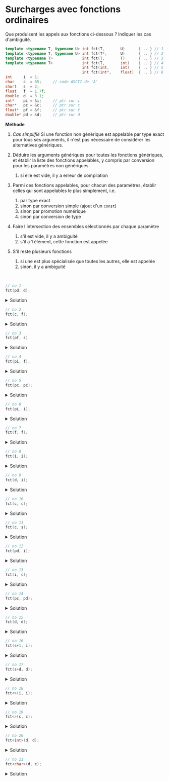# Surcharges avec fonctions ordinaires

Que produisent les appels aux fonctions ci-dessous ?
Indiquer les cas d'ambiguité.

~~~cpp
template <typename T, typename U> int fct(T,       U)      { .. } // 1
template <typename T, typename U> int fct(T*,      U)      { .. } // 2
template <typename T>             int fct(T,       T)      { .. } // 3
template <typename T>             int fct(T,       int)    { .. } // 4
                                  int fct(int,     int)    { .. } // 5
                                  int fct(int*,    float)  { .. } // 6
int     i  = 1;
char    c  = 65;     // code ASCII de 'A'
short   s  = 2;
float   f  = 1.7f;
double  d  = 3.1;
int*    pi = &i;     // ptr sur i
char*   pc = &c;     // ptr sur c
float*  pf = &f;     // ptr sur f
double* pd = &d;     // ptr sur d
~~~
**Méthode**<br>
1. *Cas simplifié* Si une fonction non générique est appelable par type exact pour tous ses arguments, il n'est pas nécessaire de considérer les alternatives génériques. 

2. Déduire les arguments génériques pour toutes les fonctions génériques, et établir la liste des fonctions appelables, y compris par conversion pour les paramètres non génériques
	1. si elle est vide, il y a erreur de compilation 	
3. Parmi ces fonctions appelables, pour chacun des paramètres, établir celles qui sont appelables le plus simplement, i.e. 
	1. par type exact
	2. sinon par conversion simple (ajout d'un `const`) 
	3. sinon par promotion numérique
	4. sinon par conversion de type 
4. Faire l'intersection des ensembles sélectionnés par chaque paramètre
	1. s'il est vide, il y a ambiguité
	2. s'il a 1 élément, cette fonction est appelée
5. S'il reste plusieurs fonctions
	1. si une est plus spécialisée que toutes les autres, elle est appelée
	2. sinon, il y a ambiguité
	
<br>


~~~cpp
// no 1
fct(pd, d);
~~~

<details>
<summary>Solution</summary>

1. $S = \left\{1, 2, 4\right\}$ sont appelables. 
   - 3 : types différents déduits pour `T` (`double*` et `double`)
   - 5 : pas de conversion `double*` vers `int`
   - 6 : pas de conversion `double*` vers `int*`
2. Paramètres 
   - $P_{1} = \left\{1, 2, 4\right\}$ par type exact 
   - $P_{2} = \left\{1, 2\right\}$ par type exact 
     - 4 : conversion `double` vers `int`
3. $P_{1} \cap P_{2} = \left\{1, 2\right\}$ 
4. fct no 2 : plus spécialisée que 1, **la fct no 2 est appelée**

--------------------

</details>

~~~cpp
// no 2
fct(c, f);
~~~

<details>
<summary>Solution</summary>

1. $S = \left\{1, 4, 5\right\}$ sont appelables. 
   - 2 : `T* = char` pas déductible
   - 3 : types différents déduits pour `T` (`char` et `float`)
   - 6 : pas de conversion `char` vers `int*`
2. Paramètres 
   - $P_{1} = \left\{1, 4\right\}$ par type exact
     - 6 par promotion `char` vers `int`
   - $P_{2} = \left\{1\right\}$ par type exact 
     - 4 et 5 par conversion `float` vers `int`
3. $P_{1} \cap P_{2} = \left\{1\right\}$, **la fct no 1 est appelée**

--------------------

</details>

~~~cpp
// no 3
fct(pf, s)
~~~

<details>
<summary>Solution</summary>

1. $S = \left\{1, 2, 4\right\}$ sont appelables. 
   - 3 : types différents déduits pour `T` (`float*` et `short`)
   - 5 : pas de conversion `float*` vers `int`
   - 6 : pas de conversion `float*` vers `int*`
2. Paramètres 
   - $P_{1} = \left\{1, 2, 4\right\}$ par type exact
   - $P_{2} = \left\{1, 2\right\}$ par type exact 
     - 4 par promotion `short` vers `int`
3. $P_{1} \cap P_{2} = \left\{1, 2\right\}$
4. fct no 2 plus spécialisée que 1, **la fct no 2 est appelée**

--------------------

</details>

~~~cpp
// no 4
fct(pi, f);
~~~

<details>
<summary>Solution</summary>
Cas simplifié: il existe une fonction ordinaire avec exactement les bons types pour tous les paramètres (n°6); c'est elle qui est appelée.
</details>

~~~cpp
// no 5
fct(pc, pc);
~~~

<details>
<summary>Solution</summary>

1. $S = \left\{1, 2, 3\right\}$ sont appelables. 
   - 4 : pas de conversion `char*` vers `int`
   - 5 : pas de conversion `char*` vers `int`
   - 6 : pas de conversion `char*` vers `float`
2. Paramètres 
   - $P_{1} = \left\{1, 2, 3\right\}$ par type exact
   - $P_{2} = \left\{1, 2, 3\right\}$ par type exact 
3. $P_{1} \cap P_{2} = \left\{1, 2, 3\right\}$
4. fct no 2 : plus spécialisée que la 1<br>
   fct no 3 : plus spécialisée que la 1<br>
   pas d'ordre de spécialisation entre la 2 et la 3 => **appel ambigu**

--------------------

</details>

~~~cpp
// no 6
fct(pi, i);
~~~

<details>
<summary>Solution</summary>

1. $S = \left\{1, 2, 4, 6\right\}$ sont appelables. 
   - 3 : types différents déduits pour `T` (`int*` et `int`)
   - 5 : pas de conversion `int*` vers `int`
2. Paramètres 
   - $P_{1} = \left\{1, 2, 4, 6\right\}$ par type exact
   - $P_{2} = \left\{1, 2, 4\right\}$ par type exact
      - 6 par conversion `int` vers `float`
3. $P_{1} \cap P_{2} = \left\{1, 2, 4\right\}$
4. fct no 2 : plus spécialisée que la 1<br>
   fct no 4 : plus spécialisée que la 1<br>
   pas d'ordre de spécialisation entre la 2 et la 4 => **appel ambigu**

--------------------

</details>

~~~cpp
// no 7
fct(f, f);
~~~

<details>
<summary>Solution</summary>

1. $S = \left\{1, 3, 4, 5\right\}$ sont appelables. 
   - 2 : Pas de déduction de `T` pour `T* = float`
   - 6 : pas de conversion `float` vers `int*`
2. Paramètres 
   - $P_{1} = \left\{1, 3, 4\right\}$ par type exact
     - 5 requiert une conversion `float` vers `int`
   - $P_{2} = \left\{1, 3\right\}$ par type exact
     - 4 et 5 requièrent une conversion `float` vers `int`
3. $P_{1} \cap P_{2} = \left\{1, 3\right\}$
4. fct no 3 : plus spécialisée que la 1 => **la fct no 3 est appelée**

--------------------

</details>

~~~cpp
// no 8
fct(i, i);
~~~

<details>
<summary>Solution</summary>
Cas simplifié: il existe une fonction ordinaire avec exactement les bons types pour tous les paramètres (n°5); c'est elle qui est appelée.
--------------------

</details>

~~~cpp
// no 9
fct(d, i);
~~~

<details>
<summary>Solution</summary>

1. $S = \left\{1, 4, 5\right\}$ sont appelables. 
   - 2 : `double` n'est pas compatible pour `T*`
   - 3 : types différents déduits pour `T` (`double` et `int`)
   - 6 : pas de conversion de `double` vers `int*`
2. Paramètres 
   - $P_{1} = \left\{1, 4\right\}$ par type exact
     - 5 par conversion 
   - $P_{2} = \left\{1, 4, 5\right\}$ par type exact
3. $P_{1} \cap P_{2} = \left\{1, 4\right\}$
4. fct no 4 : plus spécialisée que la 1 => **la fct no 4 est appelée**

--------------------

</details>

~~~cpp
// no 10
fct(c, c);
~~~

<details>
<summary>Solution</summary>

1. $S = \left\{1, 3, 4, 5\right\}$ sont appelables. 
   - 2 : `char` n'est pas compatible pour `T*`
   - 6 : pas de conversion de `char` vers `int*`
2. Paramètres 
   - $P_{1} = \left\{1, 3, 4\right\}$ par type exact
     - 5 par promotion `char` vers `int`
   - $P_{2} = \left\{1, 3\right\}$ par type exact
     - 4 et 5 par promotion `char` vers `int`
3. $P_{1} \cap P_{2} = \left\{1, 3\right\}$
4. fct no 3 : plus spécialisée que la 1 => **la fct no 3 est appelée**

--------------------

</details>

~~~cpp
// no 11
fct(c, s);
~~~

<details>
<summary>Solution</summary>

1. $S = \left\{1, 4, 5\right\}$ sont appelables. 
   - 2 : Pas de déduction pour `T* = char`
   - 3 : types différents déduits pour `T` (`char` et `short`)
   - 6 : pas de conversion `char` vers `int*`
2. Paramètres 
   - $P_{1} = \left\{1, 4\right\}$ par type exact
     - 5 par promotion `char` vers `int`
   - $P_{2} = \left\{1\right\}$ par type exact
     - 4 et 5 par promotion `char` vers `int`
3. $P_{1} \cap P_{2} = \left\{1\right\}$
4. **la fct no 1 est appelée**

--------------------

</details>

~~~cpp
// no 12
fct(pd, i);
~~~

<details>
<summary>Solution</summary>

1. $S = \left\{1, 2, 4\right\}$ sont appelables. 
   - 3 : types différents déduits pour `T` (`double*` et `int`)
   - 5 : pas de conversion `double*` vers `int`
   - 6 : pas de conversion `double*` vers `int*`
2. Paramètres 
   - $P_{1} = \left\{1, 2, 4\right\}$ par type exact
   - $P_{2} = \left\{1, 2, 4\right\}$ par type exact
3. $P_{1} \cap P_{2} = \left\{1, 2, 4\right\}$
4. fct no 2 : plus spécialisée que la 1<br>
   fct no 4 : plus spécialisée que la 1<br>
   pas d'ordre de spécialisation entre la 2 et la 4 => **appel ambigu**

--------------------

</details>

~~~cpp
// no 13
fct(i, c);
~~~

<details>
<summary>Solution</summary>

1. $S = \left\{1, 4, 5\right\}$ sont appelables. 
   - 2 : pas de déduction pour `T* = int`
   - 3 : types différents déduits pour `T` (`int` et `char`)
   - 6 : pas de conversion `int` vers `int*`
2. Paramètres 
   - $P_{1} = \left\{1, 4, 5\right\}$ par type exact
   - $P_{2} = \left\{1\right\}$ par type exact
     - 4 et 5 par promotion `char` vers `int` 
3. $P_{1} \cap P_{2} = \left\{1\right\}$
4. **la fct no 1 est appelée**

--------------------

</details>

~~~cpp
// no 14
fct(pc, pd);
~~~

<details>
<summary>Solution</summary>

1. $S = \left\{1, 2\right\}$ sont appelables.
   - 3 : types différents déduits pour `T` (`char*` et `double*`)
   - 4 : pas de conversion `double*` vers `int`
   - 5 : pas de conversion `char*` vers `int` ni `double*` vers `int`
   - 6 : pas de conversion `char*` vers `int*` ni `double*` vers `float`
2. Paramètres
   - $P_{1} = \left\{1, 2\right\}$ par type exact
   - $P_{2} = \left\{1, 2\right\}$ par type exact
3. $P_{1} \cap P_{2} = \left\{1, 2\right\}$
4. fct no 2 : plus spécialisée que la 1 => **la fct no 2 est appelée**

--------------------

</details>

~~~cpp
// no 15
fct(d, d);
~~~

<details>
<summary>Solution</summary>

1. $S = \left\{1, 3, 4, 5\right\}$ sont appelables. 
   - 2 : pas de déduction pour `T* = double`
   - 6 : pas de conversion `double` vers `int*` 
2. Paramètres
   - $P_{1} = \left\{1, 3, 4\right\}$ par type exact
     - 5 par conversion `double` vers `int`
   - $P_{2} = \left\{1, 3\right\}$ par type exact
     - 4 et 5 par conversion `double` vers `int`
3. $P_{1} \cap P_{2} = \left\{1, 3\right\}$
4. fct no 3 : plus spécialisée que la 1 => **la fct no 3 est appelée**

--------------------

</details>

~~~cpp
// no 16
fct(s+1, i);
~~~

<details>
<summary>Solution</summary>

Pour l'expression `s+1`, le `short` est promu en `int` pour l'opération.<br>
Au final, nous avons un appel `f(int, int)`.
Cas simplifié: il existe une fonction ordinaire avec exactement les bons types pour tous les paramètres (n°5); c'est elle qui est appelée.

--------------------

</details>

~~~cpp
// no 17
fct(s+d, d);
~~~

<details>
<summary>Solution</summary>

Pour l'expression `s+d`, le `short` est converti en `double` pour l'opération.<br>
Au final, nous avons `f(double, double)`

1. $S = \left\{1, 3, 4, 5 \right\}$ sont appelables. 
   - 2 : pas de déduction pour `T* = double`
   - 6 : pas de conversion `double` vers `int*`
3. Paramètres
   - $P_{1} = \left\{1, 3, 4\right\}$ par type exact
     - 5 par conversion `double` vers `int`
   - $P_{2} = \left\{1, 3\right\}$ par type exact
     - 4 et 5 par conversion `double` vers `int`
3. $P_{1} \cap P_{2} = \left\{1, 3\right\}$
4. fct no 3 : plus spécialisée que la 1 => **la fct no 3 est appelée**

--------------------

</details>

~~~cpp
// no 18
fct<>(i, i);
~~~

<details>
<summary>Solution</summary>

1. $S = \left\{1, 3, 4\right\}$ sont appelables. 
   - 2 : pas de déduction pour `T* = int`
   - 5 et 6 : fonctions non génériques pas appelables par `fct<>`
2. Paramètres
   - $P_{1} = \left\{1, 3, 4\right\}$ par type exact
   - $P_{2} = \left\{1, 3, 4\right\}$ par type exact
3. $P_{1} \cap P_{2} = \left\{1, 3, 4\right\}$
4. **Ambiguité** entre 3 et 4, qui ne sont pas plus spécialisées l'une que l'autre
--------------------

</details>

~~~cpp
// no 19
fct<>(c, c);
~~~

<details>
<summary>Solution</summary>

1. $S = \left\{1, 3, 4\right\}$ sont appelables. 
   - 2 : pas de déduction pour `T* = char`
   - 5 et 6 : fonctions non génériques
2. Paramètres
   - $P_{1} = \left\{1, 3, 4\right\}$ par type exact
   - $P_{2} = \left\{1, 3\right\}$ par type exact
     - 4 par promotion `char` vers `int`
3. $P_{1} \cap P_{2} = \left\{1, 3\right\}$
4. fct no 3 : plus spécialisée que la 1 => **la fct no 3 est appelée**

--------------------

</details>

~~~cpp
// no 20
fct<int>(d, d);
~~~

<details>
<summary>Solution</summary>

1. $S = \left\{1, 3, 4\right\}$ sont appelables.
   - 1 : la fonction est `fct(int,double)`
   - 2 : pas de conversion `double` vers `int*`
   - 3 : la fonction est `fct(int,int)`
   - 4 : la fonction est `fct(int,int)`
2. Paramètres
   - $P_{1} = \left\{1, 3, 4\right\}$ par conversion `double` vers `int`
   - $P_{2} = \left\{1\right\}$ par type exact
     	- 3 ou 4 par conversion  `double` vers `int`
3. $P_{1} \cap P_{2} = \left\{1\right\}$
4. **la fct no 1 est appelée**

--------------------

</details>

~~~cpp
// no 21
fct<char>(d, c);
~~~

<details>
<summary>Solution</summary>

1. $S = \left\{1, 3, 4\right\}$ sont appelables. 
   - 1 : `T=char` spécifié, `U=char` déduit : `f(char, char)`
   - 2 : pas de conversion `double` vers `char*`
   - 3 : fonction: `f(char, char)`
   - 4 : fonction: `f(char, int)`
2. Paramètres
   - $P_{1} = \left\{1, 3, 4\right\}$ par conversion `double` vers `char`
   - $P_{2} = \left\{1, 3\right\}$ par type exact
     - 4 par promotion `char` vers `int`
3. $P_{1} \cap P_{2} = \left\{1, 3\right\}$
4. 3 est plus spécialisée que 1, **la fct no 3 est appelée**

--------------------

</details>

